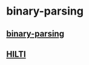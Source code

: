 # binary-parsing

## [binary-parsing](https://github.com/dloss/binary-parsing)



## [**HILTI**](http://www.icir.org/hilti/)